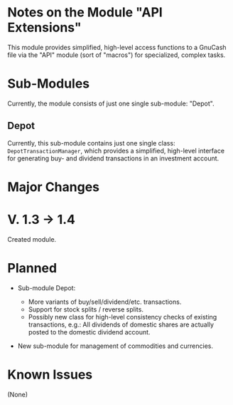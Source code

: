 Notes on the Module "API Extensions"
====================================

This module provides simplified, high-level access functions to a GnuCash file via the "API" module (sort of "macros") for specialized, complex tasks.

# Sub-Modules
Currently, the module consists of just one single sub-module: "Depot".

## Depot
Currently, this sub-module contains just one single class: `DepotTransactionManager`, which provides a simplified, high-level interface for generating buy- and dividend transactions in an investment account.

# Major Changes
# V. 1.3 &rarr; 1.4
Created module.

# Planned
* Sub-module Depot: 
	* More variants of buy/sell/dividend/etc. transactions.
	* Support for stock splits / reverse splits.
	* Possibly new class for high-level consistency checks of existing transactions, e.g.: All dividends of domestic shares are actually posted to the domestic dividend account.

* New sub-module for management of commodities and currencies.

# Known Issues
(None)

